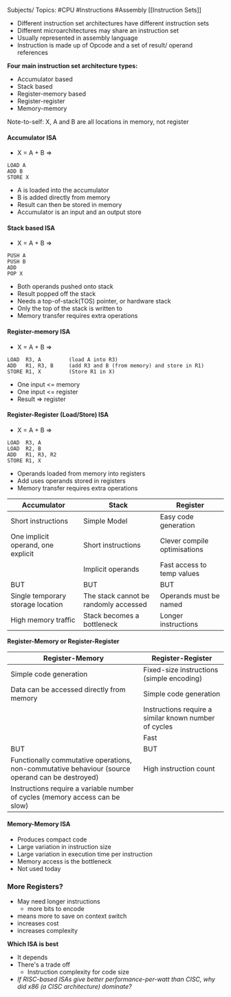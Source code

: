 Subjects/ Topics: #CPU #Instructions #Assembly 
[[Instruction Sets]]

- Different instruction set architectures have different instruction sets
- Different microarchitectures may share an instruction set
- Usually represented in assembly language
- Instruction is made up of Opcode and a set of result/ operand references

**Four main instruction set architecture types:**
- Accumulator based
- Stack based
- Register-memory based
- Register-register 
- Memory-memory


Note-to-self: X, A and B are all locations in memory, not register
#### Accumulator ISA
- X = A + B =>
```
LOAD A
ADD B
STORE X
```
- A is loaded into the accumulator
- B is added directly from memory
- Result can then be stored in memory
- Accumulator is an input and an output store

#### Stack based ISA
- X = A + B =>
```
PUSH A
PUSH B
ADD
POP X
```
- Both operands pushed onto stack
- Result popped off the stack
- Needs a top-of-stack(TOS) pointer, or hardware stack
- Only the top of the stack is written to
- Memory transfer requires extra operations

#### Register-memory ISA
- X = A + B =>
```
LOAD  R3, A         (load A into R3)
ADD   R1, R3, B     (add R3 and B (from memory) and store in R1)
STORE R1, X         (Store R1 in X)
```
- One input <= memory
- One input <= register
- Result => register

#### Register-Register (Load/Store) ISA
- X = A + B =>
```
LOAD  R3, A
LOAD  R2, B
ADD   R1, R3, R2
STORE R1, X
```
- Operands loaded from memory into registers
- Add uses operands stored in registers
- Memory transfer requires extra operations

| Accumulator | Stack | Register |
| ---- | ---- | ---- |
| Short instructions | Simple Model | Easy code generation |
| One implicit operand, one explicit | Short instructions | Clever compile optimisations |
|  | Implicit operands | Fast access to temp values |
| BUT | BUT | BUT |
| Single temporary storage location  | The stack cannot be randomly accessed | Operands must be named |
| High memory traffic | Stack becomes a bottleneck | Longer instructions |

**Register-Memory or Register-Register**

| Register-Memory | Register-Register |
| ---- | ---- |
| Simple code generation | Fixed-size instructions (simple encoding) |
| Data can be accessed directly from memory | Simple code generation |
|  | Instructions require a similar known number of cycles |
|  | Fast |
| BUT | BUT |
| Functionally commutative operations, non-commutative behaviour (source operand can be destroyed) | High instruction count |
| Instructions require a variable number of cycles (memory access can be slow) |  |

#### Memory-Memory ISA
- Produces compact code
- Large variation in instruction size
- Large variation in execution time per instruction
- Memory access is the bottleneck
- Not used today

### More Registers?

- May need longer instructions
	- more bits to encode
- means more to save on context switch
- increases cost
- increases complexity

**Which ISA is best**
- It depends
- There's a trade off
	- Instruction complexity for code size
- *If RISC-based ISAs give better performance-per-watt than CISC, why did x86 (a CISC architecture) dominate?*

